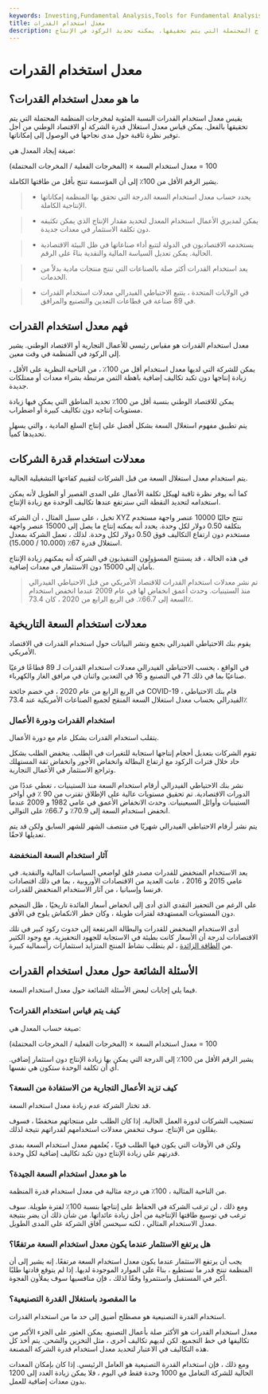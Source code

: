 ```yaml
---
keywords: Investing,Fundamental Analysis,Tools for Fundamental Analysis,Tools
title: معدل استخدام القدرات
description: معدل استخدام القدرات يقيس النسبة المئوية لمستويات الإنتاج المحتملة التي يتم تحقيقها. يمكنه تحديد الركود في الإنتاج.
---
```


# معدل استخدام القدرات
## ما هو معدل استخدام القدرات؟

يقيس معدل استخدام القدرات النسبة المئوية لمخرجات المنظمة المحتملة التي يتم تحقيقها بالفعل. يمكن قياس معدل استغلال قدرة الشركة أو الاقتصاد الوطني من أجل توفير نظرة ثاقبة حول مدى نجاحها في الوصول إلى إمكاناتها.

صيغة إيجاد المعدل هي:

(المخرجات الفعلية / المخرجات المحتملة) × 100 = معدل استخدام السعة

يشير الرقم الأقل من 100٪ إلى أن المؤسسة تنتج بأقل من طاقتها الكاملة.

> - يحدد حساب معدل استخدام السعة الدرجة التي تحقق بها المنظمة إمكاناتها الإنتاجية الكاملة.

> - يمكن لمديري الأعمال استخدام المعدل لتحديد مقدار الإنتاج الذي يمكن تكثيفه دون تكلفة الاستثمار في معدات جديدة.

> - يستخدمه الاقتصاديون في الدولة لتتبع أداء صناعاتها في ظل البيئة الاقتصادية الحالية. يمكن تعديل السياسة المالية والنقدية بناءً على الرقم.

> - يعد استخدام القدرات أكثر صلة بالصناعات التي تنتج منتجات مادية بدلاً من الخدمات.

> - في الولايات المتحدة ، يتتبع الاحتياطي الفيدرالي معدلات استخدام القدرات في 89 صناعة في قطاعات التعدين والتصنيع والمرافق.

>

>

## فهم معدل استخدام القدرات

معدل استخدام القدرات هو مقياس رئيسي للأعمال التجارية أو الاقتصاد الوطني. يشير إلى الركود في المنظمة في وقت معين.

يمكن للشركة التي لديها معدل استخدام أقل من 100٪ ، من الناحية النظرية على الأقل ، زيادة إنتاجها دون تكبد تكاليف إضافية باهظة الثمن مرتبطة بشراء معدات أو ممتلكات جديدة.

يمكن للاقتصاد الوطني بنسبة أقل من 100٪ تحديد المناطق التي يمكن فيها زيادة مستويات إنتاجه دون تكاليف كبيرة أو اضطراب.

يتم تطبيق مفهوم استغلال السعة بشكل أفضل على إنتاج السلع المادية ، والتي يسهل تحديدها كمياً.

## معدلات استخدام قدرة الشركات

يتم استخدام معدل استغلال السعة من قبل الشركات لتقييم كفاءتها التشغيلية الحالية.

كما أنه يوفر نظرة ثاقبة لهيكل تكلفة الأعمال على المدى القصير أو الطويل لأنه يمكن استخدامه لتحديد النقطة التي سترتفع عندها تكاليف الوحدة مع زيادة الإنتاج.

تخيل ، على سبيل المثال ، أن الشركة XYZ تنتج حاليًا 10000 عنصر واجهة مستخدم بتكلفة 0.50 دولار لكل وحدة. يحدد أنه يمكنه إنتاج ما يصل إلى 15000 عنصر واجهة مستخدم دون ارتفاع التكاليف فوق 0.50 دولار لكل وحدة. لذلك ، تعمل الشركة بمعدل استغلال قدرة 67٪ (10،000 / 15،000).

في هذه الحالة ، قد يستنتج المسؤولون التنفيذيون في الشركة أنه يمكنهم زيادة الإنتاج بأمان إلى 15000 دون الاستثمار في معدات إضافية.

> تم نشر معدلات استخدام القدرات للاقتصاد الأمريكي من قبل الاحتياطي الفيدرالي منذ الستينيات. وحدث أعمق انخفاض لها في عام 2009 عندما انخفض استخدام السعة إلى 66.7٪. في الربع الرابع من 2020 ، كان 73.4٪.

>

## معدلات استخدام السعة التاريخية

يقوم بنك الاحتياطي الفيدرالي بجمع ونشر البيانات حول استخدام القدرات في الاقتصاد الأمريكي.

في الواقع ، يحسب الاحتياطي الفيدرالي معدلات استخدام القدرات لـ 89 قطاعًا فرعيًا صناعيًا بما في ذلك 71 في التصنيع و 16 في التعدين واثنان في مرافق الغاز والكهرباء.

في الربع الرابع من عام 2020 ، في خضم جائحة COVID-19 ، قام بنك الاحتياطي الفيدرالي بحساب معدل استغلال السعة المنقح لجميع الصناعات الأمريكية عند 73.4٪

### استخدام القدرات ودورة الأعمال

يتقلب استخدام القدرات بشكل عام مع دورة الأعمال.

تقوم الشركات بتعديل أحجام إنتاجها استجابة للتغيرات في الطلب. ينخفض الطلب بشكل حاد خلال فترات الركود مع ارتفاع البطالة وانخفاض الأجور وانخفاض ثقة المستهلك وتراجع الاستثمار في الأعمال التجارية.

نشر بنك الاحتياطي الفيدرالي أرقام استخدام السعة منذ الستينيات ، تغطي عددًا من الدورات الاقتصادية. تم تحقيق مستويات عالية على الإطلاق تقترب من 90 ٪ في أواخر الستينيات وأوائل السبعينيات. وحدث الانخفاض الأعمق في عامي 1982 و 2009 عندما انخفض استخدام السعة إلى 70.9٪ و 66.7٪ على التوالي.

يتم نشر أرقام الاحتياطي الفيدرالي شهريًا في منتصف الشهر للشهر السابق ولكن قد يتم تعديلها لاحقًا.

### آثار استخدام السعة المنخفضة

يعد الاستخدام المنخفض للقدرات مصدر قلق لواضعي السياسات المالية والنقدية. في عامي 2015 و 2016 ، عانت العديد من الاقتصادات الأوروبية ، بما في ذلك اقتصادات فرنسا وإسبانيا ، من آثار الاستخدام المنخفض للقدرات.

على الرغم من التحفيز النقدي الذي أدى إلى انخفاض أسعار الفائدة تاريخيًا ، ظل التضخم دون المستويات المستهدفة لفترات طويلة ، وكان خطر الانكماش يلوح في الأفق.

أدى الاستخدام المنخفض للقدرات والبطالة المرتفعة إلى حدوث ركود كبير في تلك الاقتصادات لدرجة أن الأسعار كانت بطيئة في الاستجابة للجهود التحفيزية. مع وجود الكثير من [الطاقة الزائدة](/excesscapacity) ، لم يتطلب نشاط المنتج المتزايد استثمارات رأسمالية كبيرة.

## الأسئلة الشائعة حول معدل استخدام القدرات

فيما يلي إجابات لبعض الأسئلة الشائعة حول معدل استخدام السعة.

### كيف يتم قياس استخدام القدرات؟

صيغة حساب المعدل هي:

(المخرجات الفعلية / المخرجات المحتملة) × 100 = معدل استخدام السعة

يشير الرقم الأقل من 100٪ إلى الدرجة التي يمكن بها زيادة الإنتاج دون استثمار إضافي. أي أن تكلفة الوحدة ستكون هي نفسها.

### كيف تزيد الأعمال التجارية من الاستفادة من السعة؟

قد تختار الشركة عدم زيادة معدل استخدام السعة.

تستجيب الشركات لدورة العمل الحالية. إذا كان الطلب على منتجاتهم منخفضًا ، فسوف يقللون من الإنتاج. سوف تنخفض معدلات استخدامهم لقدراتهم نتيجة لذلك.

ولكن في الأوقات التي يكون فيها الطلب قويًا ، يُعلمهم معدل استخدام السعة بمدى قدرتهم على زيادة الإنتاج دون تكبد تكاليف إضافية لكل وحدة.

### ما هو معدل استخدام السعة الجيدة؟

من الناحية المثالية ، 100٪ هي درجة مثالية في معدل استخدام قدرة المنظمة.

ومع ذلك ، لن ترغب الشركة في الحفاظ على إنتاجها بنسبة 100٪ لفترة طويلة. سوف ترغب في توسيع طاقتها الإنتاجية من أجل زيادة عائداتها. من شأن ذلك أن يضر بنتيجة معدل الاستخدام المثالي ، لكنه سيحسن آفاق الشركة على المدى الطويل.

### هل يرتفع الاستثمار عندما يكون معدل استخدام السعة مرتفعًا؟

يجب أن يرتفع الاستثمار عندما يكون معدل استخدام السعة مرتفعًا. إنه يشير إلى أن المنظمة تنتج قدر ما تستطيع ، بناءً على الموارد الموجودة لديها. إذا لم يتوقع قادتها طلبًا أكبر في المستقبل واستثمروا وفقًا لذلك ، فإن منافسيها سوف يملأون الفجوة.

### ما المقصود باستغلال القدرة التصنيعية؟

استخدام القدرة التصنيعية هو مصطلح أضيق إلى حد ما من استخدام القدرات.

معدل استخدام القدرات هو الأكثر صلة بأعمال التصنيع. يمكن العثور على الجزء الأكبر من تكاليفها في خط التجميع. لكن لديهم تكاليف أخرى ، مثل التخزين والشحن. يتم أخذ كل هذه التكاليف في الاعتبار لتحديد معدل استخدام قدرة الشركة المصنعة.

ومع ذلك ، فإن استخدام القدرة التصنيعية هو العامل الرئيسي. إذا كان بإمكان المعدات الحالية للشركة التعامل مع 1000 وحدة فقط في اليوم ، فلا يمكن زيادة العدد إلى 1200 بدون معدات إضافية للعمل.

